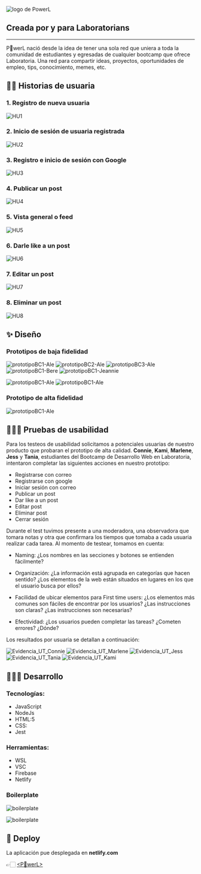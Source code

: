![logo de PowerL](./src/powerL-logo_250x39.png)
## Creada por y para Laboratorians

___
P💛werL nació desde la idea de tener una sola red que uniera a toda la comunidad de estudiantes y egresadas de cualquier bootcamp que ofrece Laboratoria.
Una red para compartir ideas, proyectos, oportunidades de empleo, tips, conocimiento, memes, etc.

## 👯‍♂️ Historias de usuaria

### 1. Registro de nueva usuaria
![HU1](./img-rdm/HU/HU1.PNG)

### 2. Inicio de sesión de usuaria registrada
![HU2](./img-rdm/HU/HU2.PNG)

### 3. Registro e inicio de sesión con Google
![HU3](./img-rdm/HU/HU3.PNG)

### 4. Publicar un post
![HU4](./img-rdm/HU/HU4.PNG)

### 5. Vista general o feed
![HU5](./img-rdm/HU/HU5.PNG)

### 6. Darle like a un post
![HU6](./img-rdm/HU/HU6.PNG)

### 7. Editar un post
![HU7](./img-rdm/HU/HU7.PNG)

### 8. Eliminar un post
![HU8](./img-rdm/HU/HU8.PNG)

## ✨ Diseño
### Prototipos de baja fidelidad
![prototipoBC1-Ale](./img-rdm/prototypes/Ale-1.jpg)
![prototipoBC2-Ale](./img-rdm/prototypes/Ale-2.jpg)
![prototipoBC3-Ale](./img-rdm/prototypes/Ale-3.jpg)
![prototipoBC1-Bere](./img-rdm/prototypes/Bere_HU7.jpg)
![prototipoBC1-Jeannie](./img-rdm//prototypes/Jeannie.jpg)

![prototipoBC1-Ale](./img-rdm/prototypes/protBC1Figma.PNG)
![prototipoBC1-Ale](./img-rdm/prototypes/protBC2Figma.PNG)


### Prototipo de alta fidelidad
![prototipoBC1-Ale](./img-rdm/prototypes/protAC1Figma.PNG)

## 👨🏻‍🔬 Pruebas de usabilidad

Para los testeos de usabilidad solicitamos a potenciales usuarias de nuestro producto que probaran el prototipo de alta calidad. **Connie**, **Kami**, **Marlene**, **Jess** y **Tania**, estudiantes del Bootcamp de Desarrollo Web en Laboratoria, intentaron completar las siguientes acciones en nuestro prototipo:

- Registrarse con correo
- Registrarse con google
- Iniciar sesión con correo
- Publicar un post
- Dar like a un post
- Editar post
- Eliminar post
- Cerrar sesión

Durante el test tuvimos presente a una moderadora, una observadora que tomara notas y otra que confirmara los tiempos que tomaba a cada usuaria realizar cada tarea. Al momento de testear, tomamos en cuenta:

- Naming:
 ¿Los nombres en las secciones y botones se entienden fácilmente?

- Organización:
¿La información está agrupada en categorías que hacen sentido?
¿Los elementos de la web están situados en lugares en los que el usuario busca por ellos?

- Facilidad de ubicar elementos para First time users:
¿Los elementos más comunes son fáciles de encontrar por los usuarios?
¿Las instrucciones son claras?
¿Las instrucciones son necesarias?

- Efectividad:
¿Los usuarios pueden completar las tareas?
¿Cometen errores? ¿Dónde?


Los resultados por usuaria se detallan a continuación:

![Evidencia_UT_Connie](./img-rdm/UT/UT_Connie.PNG)
![Evidencia_UT_Marlene](./img-rdm/UT/UT_Marlene.PNG)
![Evidencia_UT_Jess](./img-rdm/UT/UT_Jess.PNG)
![Evidencia_UT_Tania](./img-rdm/UT/UT_Tania.PNG)
![Evidencia_UT_Kami](./img-rdm/UT/UT_Kami.PNG)


## 👩🏻‍💻 Desarrollo

### Tecnologías:
* JavaScript
* NodeJs
* HTML:5
* CSS:
* Jest

### Herramientas:
* WSL
* VSC
* Firebase
* Netlify

### Boilerplate
![boilerplate](./img-rdm/boilerplate.PNG)

![boilerplate](./img-rdm/boilerplate_extended.PNG)


## 🚀 Deploy

La aplicación pue desplegada en **netlify.com**

👉🏻 [<P💛werL>](https://main--effervescent-bubblegum-f1c07e.netlify.app/#/)
